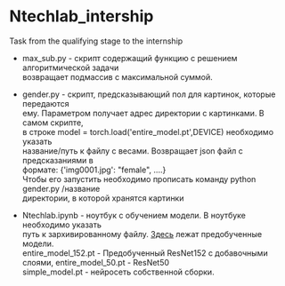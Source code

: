 # Ntechlab_intership
Task from the qualifying stage to the internship

* max_sub.py - скрипт содержащий функцию с решением алгоритмической задачи  
возвращает подмассив с максимальной суммой.

* gender.py - скрипт, предсказывающий пол для картинок, которые передаются  
ему. Параметром получает адрес директории с картинками. В самом скрипте,  
в строке model = torch.load('entire_model.pt',DEVICE) необходимо указать  
название/путь к файлу с весами. Возвращает json файл с предсказаниями в   
формате: {'img0001.jpg': "female", ....}  
Чтобы его запустить необходимо прописать команду python gender.py /название  
директории, в которой хранятся картинки


* Ntechlab.ipynb - ноутбук с обучением модели. В ноутбуке необходимо указать  
путь к зархивированному файлу. [Здесь](https://drive.google.com/drive/folders/1oWKDN3bh5ryfItMW1EmtkhQ7r_YfiCSN?usp=sharing) лежат предобученные модели.  
entire_model_152.pt - Предобученный ResNet152 с добавочными слоями, entire_model_50.pt - ResNet50  
simple_model.pt - нейросеть собственной сборки.

